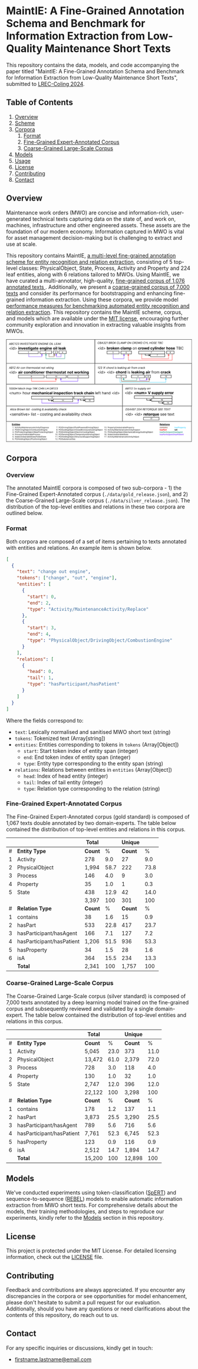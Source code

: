 # MaintIE: A Fine-Grained Annotation Schema and Benchmark for Information Extraction from Low-Quality Maintenance Short Texts

This repository contains the data, models, and code accompanying the paper titled "MaintIE: A Fine-Grained Annotation Schema and Benchmark for Information Extraction from Low-Quality Maintenance Short Texts", submitted to [LREC-Coling 2024](https://lrec-coling-2024.org/).

## Table of Contents

1. [Overview](#overview)
2. [Scheme](./SCHEME.md)
3. [Corpora](#corpora)
   1. [Format](#Format)
   2. [Fine-Grained Expert-Annotated Corpus](#fine-grained-expert-annotated-corpus)
   3. [Coarse-Grained Large-Scale Corpus](#coarse-grained-large-scale-corpus)
4. [Models](#models)
5. [Usage](#usage)
6. [License](#license)
7. [Contributing](#contributing)
8. [Contact](#contact)

## Overview

Maintenance work orders (MWO) are concise and information-rich, user-generated technical texts capturing data on the state of, and work on, machines, infrastructure and other engineered assets. These assets are the foundation of our modern economy. Information captured in MWO is vital for asset management decision-making but is challenging to extract and use at scale.

This repository contains MaintIE, [a multi-level fine-grained annotation scheme for entity recognition and relation extraction](SCHEME.md), consisting of 5 top-level classes: PhysicalObject, State, Process, Activity and Property and 224 leaf entities, along with 6 relations tailored to MWOs. Using MaintIE, we have curated a multi-annotator, high-quality, [fine-grained corpus of 1,076 annotated texts ](./data/gold_release.json). Additionally, we present a [coarse-grained corpus of 7,000 texts](./data/silver_release.json) and consider its performance for bootstrapping and enhancing fine-grained information extraction. Using these corpora, we provide model [performance measures for benchmarking automated entity recognition and relation extraction](RESULTS.md). This repository contains the MaintIE scheme, corpus, and models which are available under the [MIT license](LICENSE.md), encouraging further community exploration and innovation in extracting valuable insights from MWOs.

![Example of MaintIE Tagged Texts](./example_tagged_texts.png)

## Corpora

### Overview

The annotated MaintIE corpora is composed of two sub-corpora - 1) the Fine-Grained Expert-Annotated corpus (`./data/gold_release.json`), and 2) the Coarse-Grained Large-Scale corpus (`./data/silver_release.json`). The distribution of the top-level entities and relations in these two corpora are outlined below.

### Format

Both corpora are composed of a set of items pertaining to texts annotated with entities and relations. An example item is shown below.

```json
[
  {
    "text": "change out engine",
    "tokens": ["change", "out", "engine"],
    "entities": [
      {
        "start": 0,
        "end": 2,
        "type": "Activity/MaintenanceActivity/Replace"
      },
      {
        "start": 3,
        "end": 4,
        "type": "PhysicalObject/DrivingObject/CombustionEngine"
      }
    ],
    "relations": [
      {
        "head": 0,
        "tail": 1,
        "type": "hasParticipant/hasPatient"
      }
    ]
  }
]
```

Where the fields correspond to:

- `text`: Lexically normalised and sanitised MWO short text (string)
- `tokens`: Tokenized text (Array[string])
- `entities`: Entities corresponding to tokens in `tokens` (Array[Object])
  - `start`: Start token index of entity span (integer)
  - `end`: End token index of entity span (integer)
  - `type`: Entity type corresponding to the entity span (string)
- `relations`: Relations between entities in `entities` (Array[Object])
  - `head`: Index of head entity (integer)
  - `tail`: Index of tail entity (integer)
  - `type`: Relation type corresponding to the relation (string)

### Fine-Grained Expert-Annotated Corpus

The Fine-Grained Expert-Annotated corpus (gold standard) is composed of 1,067 texts double annotated by two domain-experts. The table below contained the distribution of top-level entities and relations in this corpus.

|     |                           | Total     |      | Unique    |      |
| --- | ------------------------- | --------- | ---- | --------- | ---- |
| #   | **Entity Type**           | **Count** | %    | **Count** | %    |
| 1   | Activity                  | 278       | 9.0  | 27        | 9.0  |
| 2   | PhysicalObject            | 1,994     | 58.7 | 222       | 73.8 |
| 3   | Process                   | 146       | 4.0  | 9         | 3.0  |
| 4   | Property                  | 35        | 1.0  | 1         | 0.3  |
| 5   | State                     | 438       | 12.9 | 42        | 14.0 |
|     |                           | 3,397     | 100  | 301       | 100  |
| #   | **Relation Type**         | **Count** | %    | **Count** | %    |
| 1   | contains                  | 38        | 1.6  | 15        | 0.9  |
| 2   | hasPart                   | 533       | 22.8 | 417       | 23.7 |
| 3   | hasParticipant/hasAgent   | 166       | 7.1  | 127       | 7.2  |
| 4   | hasParticipant/hasPatient | 1,206     | 51.5 | 936       | 53.3 |
| 5   | hasProperty               | 34        | 1.5  | 28        | 1.6  |
| 6   | isA                       | 364       | 15.5 | 234       | 13.3 |
|     | **Total**                 | 2,341     | 100  | 1,757     | 100  |

### Coarse-Grained Large-Scale Corpus

The Coarse-Grained Large-Scale corpus (silver standard) is composed of 7,000 texts annotated by a deep learning model trained on the fine-grained corpus and subsequently reviewed and validated by a single domain-expert. The table below contained the distribution of top-level entities and relations in this corpus.

|     |                           | Total     |      | Unique    |      |
| --- | ------------------------- | --------- | ---- | --------- | ---- |
| #   | **Entity Type**           | **Count** | %    | **Count** | %    |
| 1   | Activity                  | 5,045     | 23.0 | 373       | 11.0 |
| 2   | PhysicalObject            | 13,472    | 61.0 | 2,379     | 72.0 |
| 3   | Process                   | 728       | 3.0  | 118       | 4.0  |
| 4   | Property                  | 130       | 1.0  | 32        | 1.0  |
| 5   | State                     | 2,747     | 12.0 | 396       | 12.0 |
|     |                           | 22,122    | 100  | 3,298     | 100  |
| #   | **Relation Type**         | **Count** | %    | **Count** | %    |
| 1   | contains                  | 178       | 1.2  | 137       | 1.1  |
| 2   | hasPart                   | 3,873     | 25.5 | 3,290     | 25.5 |
| 3   | hasParticipant/hasAgent   | 789       | 5.6  | 716       | 5.6  |
| 4   | hasParticipant/hasPatient | 7,761     | 52.3 | 6,745     | 52.3 |
| 5   | hasProperty               | 123       | 0.9  | 116       | 0.9  |
| 6   | isA                       | 2,512     | 14.7 | 1,894     | 14.7 |
|     | **Total**                 | 15,200    | 100  | 12,898    | 100  |

## Models

We've conducted experiments using token-classification ([SpERT](https://github.com/lavis-nlp/spert)) and sequence-to-sequence ([REBEL](https://github.com/Babelscape/rebel)) models to enable automatic information extraction from MWO short texts. For comprehensive details about the models, their training methodologies, and steps to reproduce our experiments, kindly refer to the [Models](./MODELS.md) section in this repository.

## License

This project is protected under the MIT License. For detailed licensing information, check out the [LICENSE](./LICENSE.md) file.

## Contributing

Feedback and contributions are always appreciated. If you encounter any discrepancies in the corpora or see opportunities for model enhancement, please don't hesitate to submit a pull request for our evaluation. Additionally, should you have any questions or need clarifications about the contents of this repository, do reach out to us.

## Contact

For any specific inquiries or discussions, kindly get in touch:

- firstname.lastname@email.com
